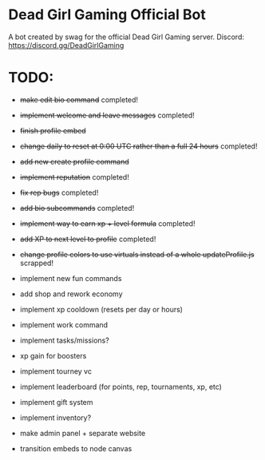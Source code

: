 # Dead Girl Gaming Official Bot
A bot created by swag for the official Dead Girl Gaming server.
Discord: https://discord.gg/DeadGirlGaming

# TODO:
* ~~make edit bio command~~ completed!
* ~~implement welcome and leave messages~~ completed!
* ~~finish profile embed~~
* ~~change daily to reset at 0:00 UTC rather than a full 24 hours~~ completed!
* ~~add new create profile command~~
* ~~implement reputation~~ completed!
* ~~fix rep bugs~~ completed!
* ~~add bio subcommands~~ completed!
* ~~implement way to earn xp + level formula~~ completed!
* ~~add XP to next level to profile~~ completed!
* ~~change profile colors to use virtuals instead of a whole updateProfile.js~~ scrapped!
* implement new fun commands
* add shop and rework economy
* implement xp cooldown (resets per day or hours)
* implement work command
* implement tasks/missions?
* xp gain for boosters
* implement tourney vc
* implement leaderboard (for points, rep, tournaments, xp, etc)
* implement gift system
* implement inventory?
* make admin panel + separate website


* transition embeds to node canvas